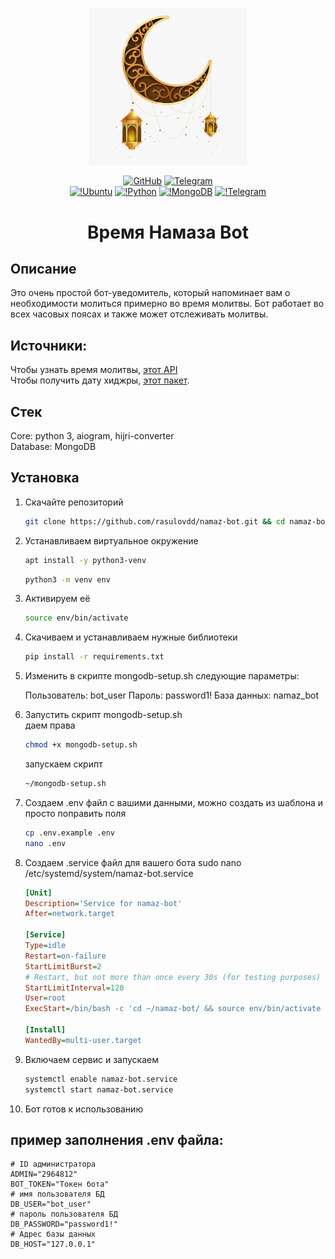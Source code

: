 <p align="center">
<img src = "https://github.com/rasulovdd/namaz-bot/blob/main/data/photo_1.jpg?raw=true" width = 50%>
</p>

<div align = "center">

[![GitHub](https://img.shields.io/github/license/rasulovdd/namaz-bot)](https://github.com/rasulovdd/namaz-bot/blob/main/LICENSE) 
[![Telegram](https://img.shields.io/badge/telegram-blue?logo=telegram)](https://t.me/namazztime_bot)<br/>
[![!Ubuntu](https://img.shields.io/badge/Ubuntu-E95420?style=for-the-badge&logo=ubuntu&logoColor=white)](https://ubuntu.com/)
[![!Python](https://img.shields.io/badge/Python-3776AB?style=for-the-badge&logo=python&logoColor=white)](https://www.python.org/)
[![!MongoDB](https://img.shields.io/badge/MongoDB-Blue?logo=mongodb&logoColor=white)](https://www.mongodb.com/)
[![!Telegram](https://img.shields.io/badge/Telegram-2CA5E0?style=for-the-badge&logo=telegram&logoColor=white)](https://telegram.org/)

</div>

<h1 align="center">Время Намаза Bot</h1>

## Описание

Это очень простой бот-уведомитель, который напоминает вам о необходимости молиться примерно во время
молитвы. Бот работает во всех часовых поясах и также может отслеживать молитвы.

## Источники:
Чтобы узнать время молитвы, [этот API](https://aladhan.com/prayer-times-api)<br/>
Чтобы получить дату хиджры, [этот пакет](https://hijri-converter.readthedocs.io/en/stable/index.html).

## Стек
Core: python 3, aiogram, hijri-converter<br/>
Database: MongoDB<br/>

## Установка

1. Скачайте репозиторий<br/>

    ```bash
    git clone https://github.com/rasulovdd/namaz-bot.git && cd namaz-bot
    ```

2. Устанавливаем виртуальное окружение<br/>

    ```bash
    apt install -y python3-venv
    ```
    ```bash
    python3 -m venv env
    ```

3. Активируем её <br/>

    ```bash
    source env/bin/activate
    ```

4. Скачиваем и устанавливаем нужные библиотеки<br/>

    ```bash
    pip install -r requirements.txt
    ```

5. Изменить в скрипте mongodb-setup.sh следующие параметры: <br/>
    
    Пользователь: bot_user
    Пароль: password1!
    База данных: namaz_bot

6. Запустить скрипт mongodb-setup.sh<br/>
    даем права 
    ```bash
    chmod +x mongodb-setup.sh
    ```
    запускаем скрипт
    ```bash
    ~/mongodb-setup.sh
    ```

7. Создаем .env файл с вашими данными, можно создать из шаблона и просто поправить поля <br/>

    ```bash
    cp .env.example .env
    nano .env
    ```

8. Создаем .service файл для вашего бота 
    sudo nano /etc/systemd/system/namaz-bot.service<br/>

    ```ini
    [Unit]
    Description='Service for namaz-bot'
    After=network.target

    [Service]
    Type=idle
    Restart=on-failure
    StartLimitBurst=2
    # Restart, but not more than once every 30s (for testing purposes)
    StartLimitInterval=120
    User=root
    ExecStart=/bin/bash -c 'cd ~/namaz-bot/ && source env/bin/activate && python3 app.py'

    [Install]
    WantedBy=multi-user.target

    ```

9. Включаем сервис и запускаем<br/>

    ```bash
    systemctl enable namaz-bot.service
    systemctl start namaz-bot.service
    ```

10. Бот готов к использованию 

## пример заполнения .env файла:
    # ID администратора
    ADMIN="2964812"
    BOT_TOKEN="Токен бота"
    # имя пользователя БД
    DB_USER="bot_user"
    # пароль пользователя БД
    DB_PASSWORD="password1!"
    # Адрес базы данных
    DB_HOST="127.0.0.1"
